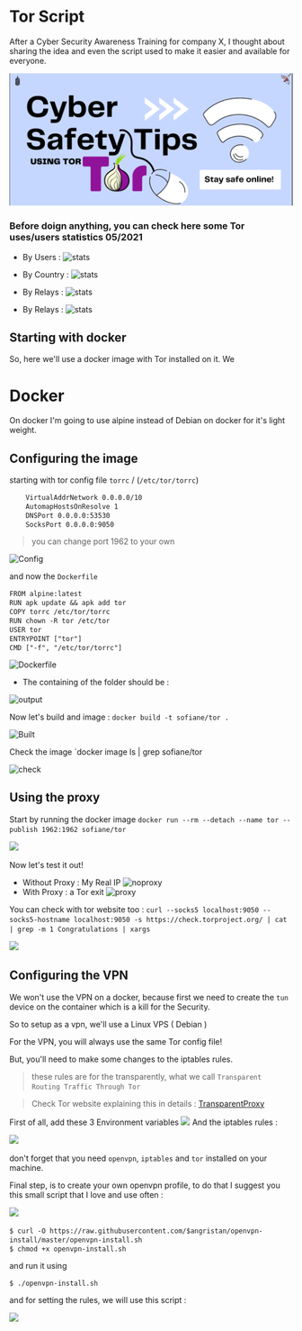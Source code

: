 # Tor Script

After a Cyber Security Awareness Training for company X, I thought about sharing the idea and even the script used to make it easier and available for everyone.

![header](static/header.png)

### Before doign anything, you can check here some Tor uses/users statistics 05/2021 


* By Users : 
![stats](https://metrics.torproject.org/userstats-relay-country.png?start=2021-03-03&end=2021-06-01&country=all&events=off)

* By Country : 
![stats](https://i.imgur.com/suySqtJ.png)

* By Relays : 
![stats](https://metrics.torproject.org/networksize.png?start=2021-03-03&end=2021-06-01)

* By Relays : 
![stats](https://metrics.torproject.org/bandwidth-flags.png?start=2021-03-03&end=2021-06-01)


## Starting with docker 

So, here we'll use a docker image with Tor installed on it. We

# Docker 

On docker I'm going to use alpine instead of Debian on docker for it's light weight.

## Configuring the image

starting with tor config file `torrc` / (`/etc/tor/torrc`)
```
    VirtualAddrNetwork 0.0.0.0/10
    AutomapHostsOnResolve 1
    DNSPort 0.0.0.0:53530
    SocksPort 0.0.0.0:9050
```
> you can change port 1962 to your own

![Config](https://i.imgur.com/wewtou6.png)

and now the `Dockerfile`

```
FROM alpine:latest
RUN apk update && apk add tor
COPY torrc /etc/tor/torrc
RUN chown -R tor /etc/tor
USER tor
ENTRYPOINT ["tor"]
CMD ["-f", "/etc/tor/torrc"]
```
![Dockerfile](https://i.imgur.com/PbplMVn.png)

* The containing of the folder should be :

![output](https://i.imgur.com/wFmH7Sv.png)


Now let's build and image : `docker build -t sofiane/tor .`

![Built](https://i.imgur.com/LNLGq6c.png)

Check the image `docker image ls | grep sofiane/tor

![check](https://i.imgur.com/FAmPRFo.png)

## Using the proxy

Start by running the docker image `docker run --rm --detach --name tor --publish 1962:1962 sofiane/tor`

![](https://i.imgur.com/Ub5Rljr.png)

Now let's test it out!

* Without Proxy : My Real IP 
![noproxy](https://i.imgur.com/MHLZKzv.png)
* With Proxy : a Tor exit
![proxy](https://i.imgur.com/po3SHo2.png)

You can check with tor website too : 
`curl --socks5 localhost:9050 --socks5-hostname localhost:9050 -s https://check.torproject.org/ | cat | grep -m 1 Congratulations | xargs`

![](https://i.imgur.com/NQ3TeW9.png)


## Configuring the VPN

We won't use the VPN on a docker, because first we need to create the `tun` device on the container which is a kill for the Security.

So to setup as a vpn, we'll use a Linux VPS ( Debian )

For the VPN, you will always use the same Tor config file!

But, you'll need to make some changes to the iptables rules.

> these rules are for the transparently, what we call `Transparent Routing Traffic Through Tor`

> Check Tor website explaining this in details : [TransparentProxy
](https://gitlab.torproject.org/legacy/trac/-/wikis/doc/TransparentProxy#WARNING)


First of all, add these 3 Environment variables
![](https://i.imgur.com/x9p07gZ.png)
And the iptables rules :

![](https://i.imgur.com/VYDJ15N.png)

don't forget that you need `openvpn`, `iptables` and `tor` installed on your machine.

Final step, is to create your own openvpn profile, to do that I suggest you this small script that I love and use often : 

![](https://i.imgur.com/Wsqahwg.png)

```
$ curl -O https://raw.githubusercontent.com/$angristan/openvpn-install/master/openvpn-install.sh
$ chmod +x openvpn-install.sh
```

and run it using 
```
$ ./openvpn-install.sh
```

and for setting the rules, we will use this script :

![](https://i.imgur.com/MvnbLzC.png)
